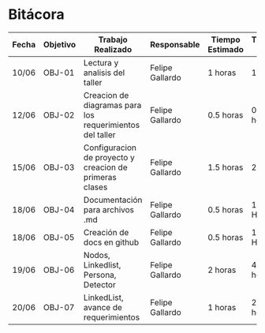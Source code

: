 # Bitácora

| Fecha | Objetivo | Trabajo Realizado | Responsable | Tiempo Estimado | Tiempo Real |
|-------|----------|-------------------|-------------|-----------------|-------------|
| 10/06 | OBJ-01 | Lectura y analisis del taller| Felipe Gallardo | 1 horas | 1 hora |
| 12/06 | OBJ-02 | Creacion de diagramas para los requerimientos del taller | Felipe Gallardo| 0.5 horas | 0.5 horas |
| 15/06 | OBJ-03 | Configuracion de proyecto y creacion de primeras clases | Felipe Gallardo | 1.5 horas | 2 horas | 
| 18/06 | OBJ-04 | Documentación para archivos .md | Felipe Gallardo | 0.5 horas | 1 HORAS |
| 18/06 | OBJ-05 | Creación de docs en github | Felipe Gallardo | 0.5 horas | 1.5 HORAS |
| 19/06 | OBJ-06 | Nodos, Linkedlist, Persona, Detector | Felipe Gallardo | 2 horas | 4.5 horas |
| 20/06 | OBJ-07 | LinkedList, avance de requerimientos | Felipe Gallardo | 1 horas | 2.5 horas | 

